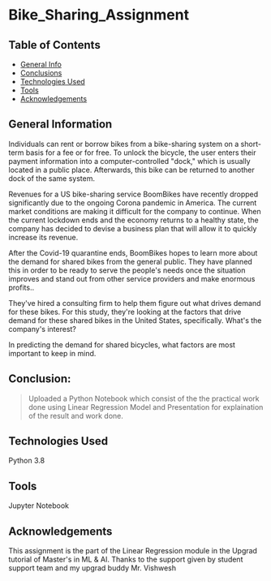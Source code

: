 # Bike_Sharing_Assignment

## Table of Contents
* [General Info](#general-information)
* [Conclusions](#conclusions)
* [Technologies Used](#technologies-used)
* [Tools](#tools)
* [Acknowledgements](#acknowledgements)

## General Information
Individuals can rent or borrow bikes from a bike-sharing system on a short-term basis for a fee or for free. To unlock the bicycle, the user enters their payment information into a computer-controlled "dock," which is usually located in a public place. Afterwards, this bike can be returned to another dock of the same system.

Revenues for a US bike-sharing service BoomBikes have recently dropped significantly due to the ongoing Corona pandemic in America. The current market conditions are making it difficult for the company to continue. When the current lockdown ends and the economy returns to a healthy state, the company has decided to devise a business plan that will allow it to quickly increase its revenue.

After the Covid-19 quarantine ends, BoomBikes hopes to learn more about the demand for shared bikes from the general public. They have planned this in order to be ready to serve the people's needs once the situation improves and stand out from other service providers and make enormous profits..

They've hired a consulting firm to help them figure out what drives demand for these bikes. For this study, they're looking at the factors that drive demand for these shared bikes in the United States, specifically. What's the company's interest?

In predicting the demand for shared bicycles, what factors are most important to keep in mind.

## Conclusion:
>Uploaded a Python Notebook which consist of the the practical work done using Linear Regression Model and Presentation for explaination of the result and work done.
## Technologies Used
Python 3.8

## Tools
Jupyter Notebook

## Acknowledgements
This assignment is the part of the Linear Regression module in the Upgrad tutorial of Master's in ML & AI.
Thanks to the support given by student support team and my upgrad buddy Mr. Vishwesh
